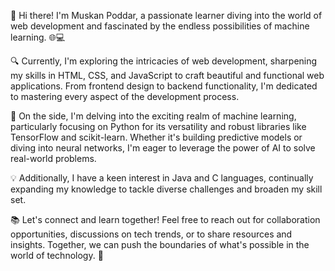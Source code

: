 👋 Hi there! I'm Muskan Poddar, a passionate learner diving into the world of web development and fascinated by the endless possibilities of machine learning. 🌐💻

🔍 Currently, I'm exploring the intricacies of web development, sharpening my skills in HTML, CSS, and JavaScript to craft beautiful and functional web applications. From frontend design to backend functionality, I'm dedicated to mastering every aspect of the development process.

🤖 On the side, I'm delving into the exciting realm of machine learning, particularly focusing on Python for its versatility and robust libraries like TensorFlow and scikit-learn. Whether it's building predictive models or diving into neural networks, I'm eager to leverage the power of AI to solve real-world problems.

💡 Additionally, I have a keen interest in Java and C languages, continually expanding my knowledge to tackle diverse challenges and broaden my skill set.

📚 Let's connect and learn together! Feel free to reach out for collaboration opportunities, discussions on tech trends, or to share resources and insights. Together, we can push the boundaries of what's possible in the world of technology. 🚀




